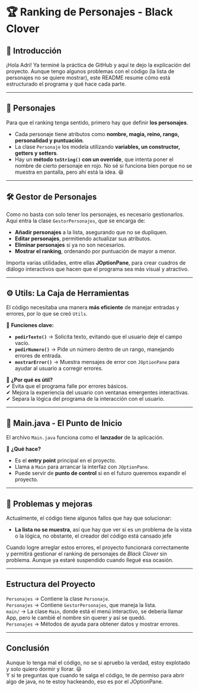 # 🏆 Ranking de Personajes - Black Clover

## 📌 Introducción

¡Hola Adri! Ya terminé la práctica de GitHub y aquí te dejo la explicación del proyecto. Aunque tengo algunos problemas con el código (la lista de personajes no se quiere mostrar), este README resume cómo está estructurado el programa y qué hace cada parte.

---

## 👥 Personajes

Para que el ranking tenga sentido, primero hay que definir **los personajes**.

- Cada personaje tiene atributos como **nombre, magia, reino, rango, personalidad y puntuación**.
- La clase `Personaje` los modela utilizando **variables, un constructor, getters y setters**.
- Hay un **método `toString()` con un override**, que intenta poner el nombre de cierto personaje en rojo. No sé si funciona bien porque no se muestra en pantalla, pero ahí está la idea. 😆

---

## 🛠️ Gestor de Personajes

Como no basta con solo tener los personajes, es necesario gestionarlos. Aquí entra la clase `GestorPersonajes`, que se encarga de:

- **Añadir personajes** a la lista, asegurando que no se dupliquen.
- **Editar personajes**, permitiendo actualizar sus atributos.
- **Eliminar personajes** si ya no son necesarios.
- **Mostrar el ranking**, ordenando por puntuación de mayor a menor.

Importa varias utilidades, entre ellas **JOptionPane**, para crear cuadros de diálogo interactivos que hacen que el programa sea más visual y atractivo.

---

## ⚙️ Utils: La Caja de Herramientas

El código necesitaba una manera **más eficiente** de manejar entradas y errores, por lo que se creó `Utils`.

📌 **Funciones clave:**

- **`pedirTexto()`** → Solicita texto, evitando que el usuario deje el campo vacío.
- **`pedirNumero()`** → Pide un número dentro de un rango, manejando errores de entrada.
- **`mostrarError()`** → Muestra mensajes de error con `JOptionPane` para ayudar al usuario a corregir errores.

🎯 **¿Por qué es útil?**  
✔ Evita que el programa falle por errores básicos.  
✔ Mejora la experiencia del usuario con ventanas emergentes interactivas.  
✔ Separa la lógica del programa de la interacción con el usuario.

---

## 📲 Main.java - El Punto de Inicio

El archivo `Main.java` funciona como el **lanzador** de la aplicación.

📌 **¿Qué hace?**

- Es el **entry point** principal en el proyecto.
- Llama a `Main` para arrancar la interfaz con `JOptionPane`.
- Puede servir de **punto de control** si en el futuro queremos expandir el proyecto.

---

## 🔧 Problemas y mejoras

Actualmente, el código tiene algunos fallos que hay que solucionar:

- **La lista no se muestra**, así que hay que ver si es un problema de la vista o la lógica, no obstante, el creador del código está cansado jefe

Cuando logre arreglar estos errores, el proyecto funcionará correctamente y permitirá gestionar el ranking de personajes de _Black Clover_ sin problema. Aunque ya estaré suspendido cuando llegué esa ocasión.

---

## Estructura del Proyecto

`Personajes` → Contiene la clase `Personaje`.  
`Personajes` → Contiene `GestorPersonajes`, que maneja la lista.  
`main/` → La clase `Main`, donde está el menú interactivo, se debería llamar App, pero le cambié el nombre sin querer y así se quedó.  
`Personajes` → Métodos de ayuda para obtener datos y mostrar errores.

---

## Conclusión

Aunque lo tenga mal el código, no se si apruebo la verdad, estoy explotado y solo quiero dormir y llorar. 😃  
Y si te preguntas que cuando te salga el código, te de permiso para abrir algo de java, no te estoy hackeando, eso es por el JOptionPane.
